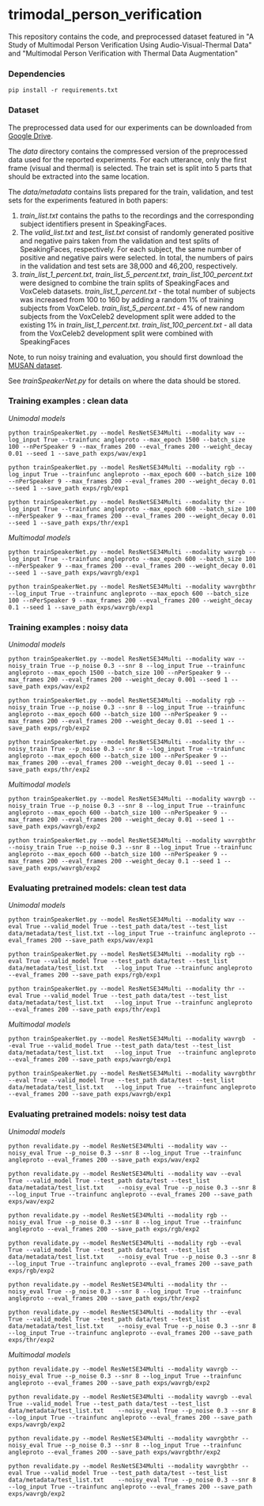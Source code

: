 # trimodal_person_verification
This repository contains the code, and preprocessed dataset featured in "A Study of Multimodal Person Verification Using Audio-Visual-Thermal Data" and "Multimodal Person Verification with Thermal Data Augmentation"

### Dependencies
```
pip install -r requirements.txt
```
### Dataset

The preprocessed data used for our experiments can be downloaded from [Google Drive](https://drive.google.com/drive/folders/13ZR2IxHzsbgE72_mC-ltUTdqKjPAEtEy?usp=sharing).

The *data* directory contains the compressed version of the preprocessed data used for the reported experiments. For each utterance, only the first frame (visual and thermal) is selected. The train set is split into 5 parts that should be extracted into the same location. 


The *data/metadata* contains lists prepared for the train, validation, and test sets for the experiments featured in both papers:
1) *train_list.txt* contains the paths to the recordings and the corresponding subject identifiers present in SpeakingFaces. 
2) The *valid_list.txt* and *test_list.txt* consist of randomly generated positive and negative pairs taken from the validation and test splits of SpeakingFaces, respectively. For each subject, the same number of positive and negative pairs were selected. In total, the numbers of pairs in the validation and test sets are 38,000 and 46,200, respectively.
3) *train_list_1_percent.txt*, *train_list_5_percent.txt*, *train_list_100_percent.txt* were designed to combine the train splits of SpeakingFaces and VoxCeleb datasets. 
*train_list_1_percent.txt* - the total number of subjects was increased from 100 to 160 by adding a random 1% of training subjects from VoxCeleb.  *train_list_5_percent.txt* - 4% of new random subjects from the VoxCeleb2 development split were added to the existing 1% in *train_list_1_percent.txt*.
*train_list_100_percent.txt* - all data from the VoxCeleb2 development split were combined with SpeakingFaces

Note, to run noisy training and evaluation, you should first download the [MUSAN dataset](http://www.openslr.org/17/).

See *trainSpeakerNet.py* for details on where the data should be stored.

### Training examples : clean data
*Unimodal models*
```
python trainSpeakerNet.py --model ResNetSE34Multi --modality wav --log_input True --trainfunc angleproto --max_epoch 1500 --batch_size 100 --nPerSpeaker 9 --max_frames 200 --eval_frames 200 --weight_decay 0.01 --seed 1 --save_path exps/wav/exp1 
```

```
python trainSpeakerNet.py --model ResNetSE34Multi --modality rgb --log_input True --trainfunc angleproto --max_epoch 600 --batch_size 100 --nPerSpeaker 9 --max_frames 200 --eval_frames 200 --weight_decay 0.01 --seed 1 --save_path exps/rgb/exp1 
```

```
python trainSpeakerNet.py --model ResNetSE34Multi --modality thr --log_input True --trainfunc angleproto --max_epoch 600 --batch_size 100 --nPerSpeaker 9 --max_frames 200 --eval_frames 200 --weight_decay 0.01 --seed 1 --save_path exps/thr/exp1 
```
*Multimodal models*
```
python trainSpeakerNet.py --model ResNetSE34Multi --modality wavrgb --log_input True --trainfunc angleproto --max_epoch 600 --batch_size 100 --nPerSpeaker 9 --max_frames 200 --eval_frames 200 --weight_decay 0.01 --seed 1 --save_path exps/wavrgb/exp1 
```

```
python trainSpeakerNet.py --model ResNetSE34Multi --modality wavrgbthr --log_input True --trainfunc angleproto --max_epoch 600 --batch_size 100 --nPerSpeaker 9 --max_frames 200 --eval_frames 200 --weight_decay 0.1 --seed 1 --save_path exps/wavrgb/exp1 
```

### Training examples : noisy data
*Unimodal models*
```
python trainSpeakerNet.py --model ResNetSE34Multi --modality wav --noisy_train True --p_noise 0.3 --snr 8 --log_input True --trainfunc angleproto --max_epoch 1500 --batch_size 100 --nPerSpeaker 9 --max_frames 200 --eval_frames 200 --weight_decay 0.001 --seed 1 --save_path exps/wav/exp2
```

```
python trainSpeakerNet.py --model ResNetSE34Multi --modality rgb --noisy_train True --p_noise 0.3 --snr 8 --log_input True --trainfunc angleproto --max_epoch 600 --batch_size 100 --nPerSpeaker 9 --max_frames 200 --eval_frames 200 --weight_decay 0.01 --seed 1 --save_path exps/rgb/exp2 
```

```
python trainSpeakerNet.py --model ResNetSE34Multi --modality thr --noisy_train True --p_noise 0.3 --snr 8 --log_input True --trainfunc angleproto --max_epoch 600 --batch_size 100 --nPerSpeaker 9 --max_frames 200 --eval_frames 200 --weight_decay 0.01 --seed 1 --save_path exps/thr/exp2 
```
*Multimodal models*
```
python trainSpeakerNet.py --model ResNetSE34Multi --modality wavrgb --noisy_train True --p_noise 0.3 --snr 8 --log_input True --trainfunc angleproto --max_epoch 600 --batch_size 100 --nPerSpeaker 9 --max_frames 200 --eval_frames 200 --weight_decay 0.01 --seed 1 --save_path exps/wavrgb/exp2 
```

```
python trainSpeakerNet.py --model ResNetSE34Multi --modality wavrgbthr --noisy_train True --p_noise 0.3 --snr 8 --log_input True --trainfunc angleproto --max_epoch 600 --batch_size 100 --nPerSpeaker 9 --max_frames 200 --eval_frames 200 --weight_decay 0.1 --seed 1 --save_path exps/wavrgb/exp2 
```

### Evaluating pretrained models: clean test data
*Unimodal models*
```
python trainSpeakerNet.py --model ResNetSE34Multi --modality wav --eval True --valid_model True --test_path data/test --test_list data/metadata/test_list.txt --log_input True --trainfunc angleproto --eval_frames 200 --save_path exps/wav/exp1 
```

```
python trainSpeakerNet.py --model ResNetSE34Multi --modality rgb --eval True --valid_model True --test_path data/test --test_list data/metadata/test_list.txt   --log_input True --trainfunc angleproto --eval_frames 200 --save_path exps/rgb/exp1 
```

```
python trainSpeakerNet.py --model ResNetSE34Multi --modality thr --eval True --valid_model True --test_path data/test --test_list data/metadata/test_list.txt   --log_input True --trainfunc angleproto --eval_frames 200 --save_path exps/thr/exp1 
```
*Multimodal models*
```
python trainSpeakerNet.py --model ResNetSE34Multi --modality wavrgb  --eval True --valid_model True --test_path data/test --test_list data/metadata/test_list.txt   --log_input True  --trainfunc angleproto --eval_frames 200 --save_path exps/wavrgb/exp1 
```

```
python trainSpeakerNet.py --model ResNetSE34Multi --modality wavrgbthr --eval True --valid_model True --test_path data/test --test_list data/metadata/test_list.txt   --log_input True  --trainfunc angleproto --eval_frames 200 --save_path exps/wavrgb/exp1 
```
### Evaluating pretrained models: noisy test data

*Unimodal models*

```
python revalidate.py --model ResNetSE34Multi --modality wav --noisy_eval True --p_noise 0.3 --snr 8 --log_input True --trainfunc angleproto --eval_frames 200 --save_path exps/wav/exp2

python revalidate.py --model ResNetSE34Multi --modality wav --eval True --valid_model True --test_path data/test --test_list data/metadata/test_list.txt    --noisy_eval True --p_noise 0.3 --snr 8 --log_input True --trainfunc angleproto --eval_frames 200 --save_path exps/wav/exp2
```

```
python revalidate.py --model ResNetSE34Multi --modality rgb --noisy_eval True --p_noise 0.3 --snr 8 --log_input True --trainfunc angleproto --eval_frames 200 --save_path exps/rgb/exp2

python revalidate.py --model ResNetSE34Multi --modality rgb --eval True --valid_model True --test_path data/test --test_list data/metadata/test_list.txt    --noisy_eval True --p_noise 0.3 --snr 8 --log_input True --trainfunc angleproto --eval_frames 200 --save_path exps/rgb/exp2 
```

```
python revalidate.py --model ResNetSE34Multi --modality thr --noisy_eval True --p_noise 0.3 --snr 8 --log_input True --trainfunc angleproto --eval_frames 200 --save_path exps/thr/exp2

python revalidate.py --model ResNetSE34Multi --modality thr --eval True --valid_model True --test_path data/test --test_list data/metadata/test_list.txt    --noisy_eval True --p_noise 0.3 --snr 8 --log_input True --trainfunc angleproto --eval_frames 200 --save_path exps/thr/exp2 
```

*Multimodal models*
```
python revalidate.py --model ResNetSE34Multi --modality wavrgb --noisy_eval True --p_noise 0.3 --snr 8 --log_input True --trainfunc angleproto --eval_frames 200 --save_path exps/wavrgb/exp2

python revalidate.py --model ResNetSE34Multi --modality wavrgb --eval True --valid_model True --test_path data/test --test_list data/metadata/test_list.txt    --noisy_eval True --p_noise 0.3 --snr 8 --log_input True --trainfunc angleproto --eval_frames 200 --save_path exps/wavrgb/exp2 
```

```
python revalidate.py --model ResNetSE34Multi --modality wavrgbthr --noisy_eval True --p_noise 0.3 --snr 8 --log_input True --trainfunc angleproto --eval_frames 200 --save_path exps/wavrgbthr/exp2

python revalidate.py --model ResNetSE34Multi --modality wavrgbthr --eval True --valid_model True --test_path data/test --test_list data/metadata/test_list.txt    --noisy_eval True --p_noise 0.3 --snr 8 --log_input True --trainfunc angleproto --eval_frames 200 --save_path exps/wavrgb/exp2 
```



